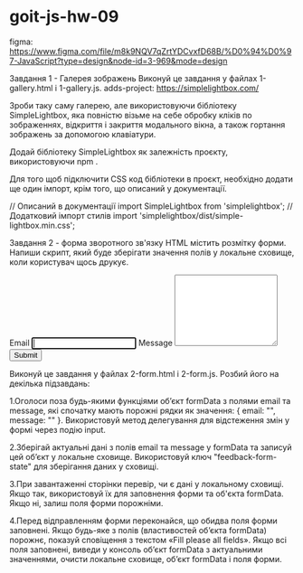 # goit-js-hw-09

figma:
https://www.figma.com/file/m8k9NQV7qZrtYDCvxfD68B/%D0%94%D0%97-JavaScript?type=design&node-id=3-969&mode=design

Завдання 1 - Галерея зображень Виконуй це завдання у файлах 1-gallery.html і
1-gallery.js. adds-project: https://simplelightbox.com/

Зроби таку саму галерею, але використовуючи бібліотеку SimpleLightbox, яка
повністю візьме на себе обробку кліків по зображеннях, відкриття і закриття
модального вікна, а також гортання зображень за допомогою клавіатури.

Додай бібліотеку SimpleLightbox як залежність проєкту, використовуючи npm .

Для того щоб підключити CSS код бібліотеки в проєкт, необхідно додати ще один
імпорт, крім того, що описаний у документації.

// Описаний в документації import SimpleLightbox from 'simplelightbox'; //
Додатковий імпорт стилів import 'simplelightbox/dist/simple-lightbox.min.css';

Завдання 2 - форма зворотного зв'язку HTML містить розмітку форми. Напиши
скрипт, який буде зберігати значення полів у локальне сховище, коли користувач
щось друкує.

<form class="feedback-form" autocomplete="off">
  <label>
    Email
    <input type="email" name="email" autofocus />
  </label>
  <label>
    Message
    <textarea name="message" rows="8"></textarea>
  </label>
  <button type="submit">Submit</button>
</form>
Виконуй це завдання у файлах 2-form.html і 2-form.js. Розбий його на декілька підзавдань:

1.Оголоси поза будь-якими функціями об’єкт formData з полями email та message,
які спочатку мають порожні рядки як значення: { email: "", message: "" }.
Використовуй метод делегування для відстеження змін у формі через подію input.

2.Зберігай актуальні дані з полів email та message у formData та записуй цей
об’єкт у локальне сховище. Використовуй ключ "feedback-form-state" для
зберігання даних у сховищі.

3.При завантаженні сторінки перевір, чи є дані у локальному сховищі. Якщо так,
використовуй їх для заповнення форми та об'єкта formData. Якщо ні, залиш поля
форми порожніми.

4.Перед відправленням форми переконайся, що обидва поля форми заповнені. Якщо
будь-яке з полів (властивостей об’єкта formData) порожнє, показуй сповіщення з
текстом «Fill please all fields». Якщо всі поля заповнені, виведи у консоль
об’єкт formData з актуальними значеннями, очисти локальне сховище, об’єкт
formData і поля форми.
